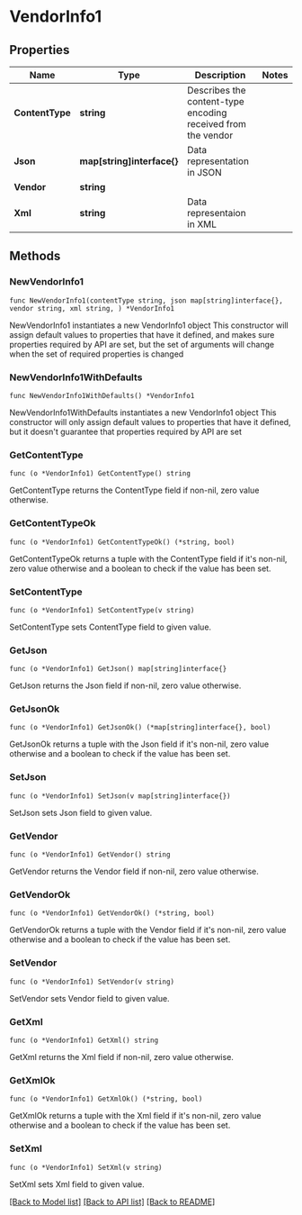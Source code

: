 # VendorInfo1

## Properties

Name | Type | Description | Notes
------------ | ------------- | ------------- | -------------
**ContentType** | **string** | Describes the content-type encoding received from the vendor | 
**Json** | **map[string]interface{}** | Data representation in JSON | 
**Vendor** | **string** |  | 
**Xml** | **string** | Data representaion in XML | 

## Methods

### NewVendorInfo1

`func NewVendorInfo1(contentType string, json map[string]interface{}, vendor string, xml string, ) *VendorInfo1`

NewVendorInfo1 instantiates a new VendorInfo1 object
This constructor will assign default values to properties that have it defined,
and makes sure properties required by API are set, but the set of arguments
will change when the set of required properties is changed

### NewVendorInfo1WithDefaults

`func NewVendorInfo1WithDefaults() *VendorInfo1`

NewVendorInfo1WithDefaults instantiates a new VendorInfo1 object
This constructor will only assign default values to properties that have it defined,
but it doesn't guarantee that properties required by API are set

### GetContentType

`func (o *VendorInfo1) GetContentType() string`

GetContentType returns the ContentType field if non-nil, zero value otherwise.

### GetContentTypeOk

`func (o *VendorInfo1) GetContentTypeOk() (*string, bool)`

GetContentTypeOk returns a tuple with the ContentType field if it's non-nil, zero value otherwise
and a boolean to check if the value has been set.

### SetContentType

`func (o *VendorInfo1) SetContentType(v string)`

SetContentType sets ContentType field to given value.


### GetJson

`func (o *VendorInfo1) GetJson() map[string]interface{}`

GetJson returns the Json field if non-nil, zero value otherwise.

### GetJsonOk

`func (o *VendorInfo1) GetJsonOk() (*map[string]interface{}, bool)`

GetJsonOk returns a tuple with the Json field if it's non-nil, zero value otherwise
and a boolean to check if the value has been set.

### SetJson

`func (o *VendorInfo1) SetJson(v map[string]interface{})`

SetJson sets Json field to given value.


### GetVendor

`func (o *VendorInfo1) GetVendor() string`

GetVendor returns the Vendor field if non-nil, zero value otherwise.

### GetVendorOk

`func (o *VendorInfo1) GetVendorOk() (*string, bool)`

GetVendorOk returns a tuple with the Vendor field if it's non-nil, zero value otherwise
and a boolean to check if the value has been set.

### SetVendor

`func (o *VendorInfo1) SetVendor(v string)`

SetVendor sets Vendor field to given value.


### GetXml

`func (o *VendorInfo1) GetXml() string`

GetXml returns the Xml field if non-nil, zero value otherwise.

### GetXmlOk

`func (o *VendorInfo1) GetXmlOk() (*string, bool)`

GetXmlOk returns a tuple with the Xml field if it's non-nil, zero value otherwise
and a boolean to check if the value has been set.

### SetXml

`func (o *VendorInfo1) SetXml(v string)`

SetXml sets Xml field to given value.



[[Back to Model list]](../README.md#documentation-for-models) [[Back to API list]](../README.md#documentation-for-api-endpoints) [[Back to README]](../README.md)


